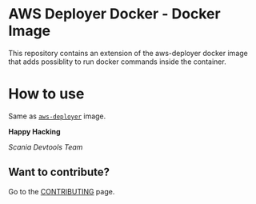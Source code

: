 AWS Deployer Docker - Docker Image
=================================
This repository contains an extension of the aws-deployer docker image that adds possiblity to run docker commands inside the container.


How to use
==========
Same as [``aws-deployer``](../aws-deployer) image.

__Happy Hacking__

*Scania Devtools Team*

## Want to contribute?
Go to the [CONTRIBUTING](../CONTRIBUTING.md) page.
